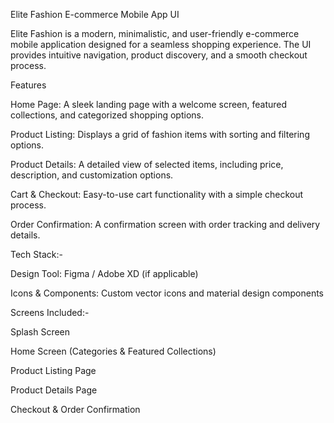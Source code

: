 Elite Fashion 
E-commerce Mobile App UI

Elite Fashion is a modern, minimalistic, and user-friendly e-commerce mobile application designed for a seamless shopping experience. 
The UI provides intuitive navigation, product discovery, and a smooth checkout process.





Features

Home Page: A sleek landing page with a welcome screen, featured collections, and categorized shopping options.

Product Listing: Displays a grid of fashion items with sorting and filtering options.

Product Details: A detailed view of selected items, including price, description, and customization options.

Cart & Checkout: Easy-to-use cart functionality with a simple checkout process.

Order Confirmation: A confirmation screen with order tracking and delivery details.






Tech Stack:-


Design Tool: Figma / Adobe XD (if applicable)

Icons & Components: Custom vector icons and material design components





Screens Included:-


Splash Screen

Home Screen (Categories & Featured Collections)

Product Listing Page

Product Details Page

Checkout & Order Confirmation
